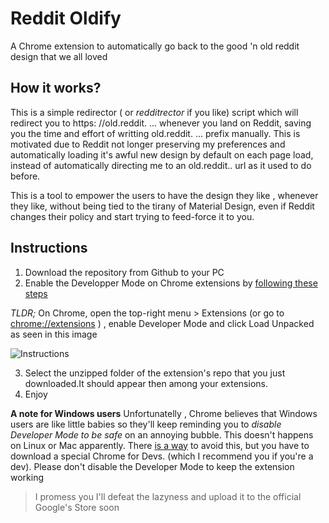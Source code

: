 # Reddit Oldify
A Chrome extension to automatically go back to the good 'n old reddit design that we all loved
## How it works?
This is a simple redirector ( or *_redditrector_* if you like) script which will redirect you  to https: //old.reddit. ...  whenever you land on Reddit, saving you the time and effort of writting old.reddit. ... prefix manually.
This is motivated due to Reddit not longer preserving my preferences  and automatically loading it's awful new design by default on each page load, instead of automatically directing me to an old.reddit.. url as it used to do before.

This is a tool  to empower the users to have the design they like , whenever they like, without being tied to the tirany of Material Design, even if Reddit changes their policy and start trying to feed-force it to you.

## Instructions
1. Download the repository from Github to  your PC
2. Enable the Developper Mode on Chrome extensions by [following these steps](https://developer.chrome.com/extensions/getstarted#unpacked)

*TLDR;* On Chrome, open the top-right menu > Extensions (or go to [chrome://extensions](chrome://extensions) ) , enable Developer Mode and click Load Unpacked as seen in this image


![Instructions](https://developer.chrome.com/static/images/get_started/load_extension.png)

3. Select the unzipped folder of the extension's repo that you just downloaded.It should appear then among your extensions.
4. Enjoy 

**A note for Windows users** Unfortunatelly , Chrome believes that Windows users are like little babies  so they'll keep reminding you to *disable Developer Mode to be safe* on an annoying bubble. This doesn't happens on Linux or Mac apparently. There [is a way](https://stackoverflow.com/questions/24577024/install-chrome-extension-not-in-the-store) to avoid this, but you have to download a special Chrome for Devs. (which I recommend you  if you're a dev). Please don't disable the Developer Mode to keep the extension working

>I promess you I'll defeat the lazyness and upload it to the official Google's Store soon 
